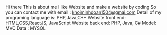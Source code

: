 Hi there
This is about me 
I like Website and make a website by coding
So you can contact me with email : khoiminhdoan1504@gmai.com
Detail of my programing language is: PHP,Java,C++
Website front end: HTML,CSS,ReactJS, JavaScript
Website back end: PHP, Java, C#
Model: MVC
Data : MYSQL
